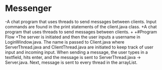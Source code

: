 # Messenger
 -A chat program that uses threads to send messages between clients. Input commands are found in the print statements of the client.java class.
 +A chat program that uses threads to send messages between clients. 
 +
 +#Program Flow
 +The server is initiated and then the user inputs a username in LoginWindow.java. The name is passed to Client.java where ServerThread.java and ClientThread.java are initiated to keep track of user input and incoming input. When sending a message, the user types in a textfield, hits enter, and the message is sent to ServerThread.java -> Server.java. Next, message is sent to every thread in the arrayList.
